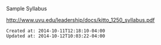 
Sample Syllabus

<http://www.uvu.edu/leadership/docs/kitto_1250_syllabus.pdf>

    Created at: 2014-10-11T12:18:10-04:00
    Updated at: 2014-10-12T10:03:22-04:00

